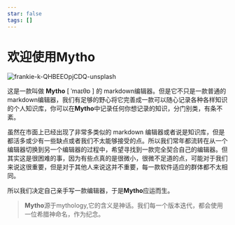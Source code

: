 ```yaml
---
star: false
tags: []
---
```

# 欢迎使用Mytho

![frankie-k-QHBEEOpjCDQ-unsplash](https://mikes.oss-cn-beijing.aliyuncs.com/uPic/frankie-k-QHBEEOpjCDQ-unsplash.jpg)

&#x20;    这是一款叫做 **Mytho** \[ ˈmaɪθɒ ] 的 markdown编辑器。但是它不只是一款普通的markdown编辑器，我们有足够的野心将它完善成一款可以随心记录各种各样知识的个人知识库，你可以在**Mytho**中记录任何你想记录的知识，分门别类，有条不紊。

&#x20;   虽然在市面上已经出现了非常多类似的 markdown 编辑器或者说是知识库，但是都活多或少有一些缺点或者我们不太能够接受的点。所以我们常年都流转在从一个编辑器切换到另一个编辑器的过程中，希望寻找到一款完全契合自己的编辑器。但其实这是很困难的事，因为有些点真的是很微小，很微不足道的点，可能对于我们来说这很重要，但是对于其他人来说这并不重要，每一款软件适应的群体都不太相同。

&#x20;   所以我们决定自己亲手写一款编辑器，于是**Mytho**应运而生。



> **Mytho**源于mythology,它的含义是神话。我们每一个版本迭代，都会使用一位希腊神命名，作为纪念。
